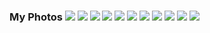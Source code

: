 <html>
   <h3> My Photos 
          <img src= "https://raw.githubusercontent.com/beachbai000/Real-Website-12-3-18/master/Sky.JPG">
         <img src= "https://raw.githubusercontent.com/beachbai000/Real-Website-12-3-18/master/Sun.JPG">
         <img src= "https://raw.githubusercontent.com/beachbai000/Real-Website-12-3-18/master/IMG-0240.JPG">
         <img src= "https://raw.githubusercontent.com/beachbai000/Real-Website-12-3-18/master/IMG-0241.JPG">
         <img src= "https://raw.githubusercontent.com/beachbai000/Real-Website-12-3-18/master/IMG-0242.JPG">
         <img src= "https://raw.githubusercontent.com/beachbai000/Real-Website-12-3-18/master/IMG-0243.JPG"> 
         <img src= "https://raw.githubusercontent.com/beachbai000/Real-Website-12-3-18/master/IMG-0244.JPG">
         <img src= "https://raw.githubusercontent.com/beachbai000/Real-Website-12-3-18/master/IMG-0239.JPG">
         <img src= "https://raw.githubusercontent.com/beachbai000/Real-Website-12-3-18/master/IMG-1402.JPG">
         <img src= "https://raw.githubusercontent.com/beachbai000/Real-Website-12-3-18/master/IMG-1404.JPG">
         <img src= "https://raw.githubusercontent.com/beachbai000/Real-Website-12-3-18/master/IMG-1405.JPG">
</html>
